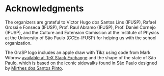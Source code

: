 # Acknowledgments 

The organizers are grateful to Victor Hugo dos Santos Lins (IFUSP), Rafael Grossi e Fonseca (IFUSP), Prof. Raul Abramo (IFUSP), Prof. Daniel Cornejo (IFUSP), and the Culture and Extension Comission at the Institute of Physics at the University of São Paulo (CCEx–IFUSP) for helping us with the school organization.

The GraSP logo includes an apple draw with Tikz using code from Mark Wibrow [available at TeX Stack Exchange](https://tex.stackexchange.com/a/413506/144146) and the shape of the state of São Paulo, which is based on the iconic sidewalks found in São Paulo designed by [Mirthes dos Santos Pinto](https://www.archdaily.com.br/br/902542/a-historia-do-famoso-desenho-de-calcada-de-sao-paulo).
